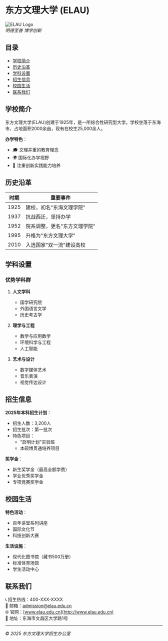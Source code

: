 # 东方文理大学 (ELAU)

![ELAU Logo](https://via.placeholder.com/150x50?text=ELAU-Logo)  
*明德至善 博学创新*

## 目录
- [学校简介](#学校简介)
- [历史沿革](#历史沿革)
- [学科设置](#学科设置)
- [招生信息](#招生信息)
- [校园生活](#校园生活)
- [联系我们](#联系我们)

## 学校简介
东方文理大学(ELAU)创建于1925年，是一所综合性研究型大学。学校坐落于东海市，占地面积2000余亩，现有在校生25,000余人。

**办学特色**：
- 🎓 文理并重的教育理念
- 🌍 国际化办学视野
- 🔬 注重创新实践能力培养

## 历史沿革
| 时期 | 重要事件 |
|------|----------|
| 1925 | 建校，初名"东海文理学院" |
| 1937 | 抗战西迁，坚持办学 |
| 1952 | 院系调整，更名"东方文理学院" |
| 1995 | 升格为"东方文理大学" |
| 2010 | 入选国家"双一流"建设高校 |

## 学科设置
### 优势学科群
1. **人文学科**
   - 国学研究院
   - 外国语言文学
   - 历史考古学

2. **理学与工程**
   - 数学与应用数学
   - 环境科学与工程
   - 人工智能

3. **艺术与设计**
   - 数字媒体艺术
   - 音乐表演
   - 视觉传达设计

## 招生信息
**2025年本科招生计划**：
- 招生人数：3,200人
- 招生批次：第一批次
- 特色项目：
  - "启明计划"实验班
  - 本硕博贯通培养项目

**奖学金**：
- 新生奖学金（最高全额学费）
- 学业优秀奖学金
- 专项竞赛奖学金

## 校园生活
**特色活动**：
- 百年讲堂系列讲座
- 国际文化节
- 科技创新大赛

**生活设施**：
- 现代化图书馆（藏书500万册）
- 标准体育场馆
- 学生活动中心

## 联系我们
📞 招生热线：400-XXX-XXXX  
📧 邮箱：admission@elau.edu.cn  
🌐 官网：[www.elau.edu.cn](http://www.elau.edu.cn)  
📍 地址：东海市文昌区大学路1号  

---
*© 2025 东方文理大学招生办公室*

